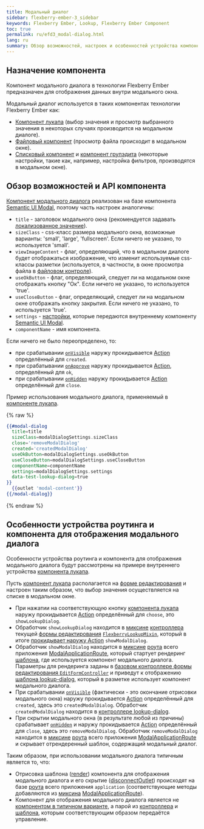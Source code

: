 ```yaml
---
title: Модальный диалог
sidebar: flexberry-ember-3_sidebar
keywords: Flexberry Ember, Lookup, Flexberry Ember Component
toc: true
permalink: ru/efd3_modal-dialog.html
lang: ru
summary: Обзор возможностей, настроек и особенностей устройства компонента модального диалога в технологии Flexberry Ember.
---
```


## Назначение компонента

Компонент модального диалога в технологии Flexberry Ember предназначен для отображения данных внутри модального окна.

Модальный диалог используется в таких компонентах технологии Flexberry Ember как:

* [Компонент лукапа](efd3_lookup.html) (выбор значения и просмотр выбранного значения в некоторых случаях производится на модальном диалоге).
* [Файловый компонент]() (просмотр файла происходит в модальном окне).
* [Списковый компонент]() и [компонент групэдита]() (некоторые настройки, такие как, например, настройка фильтров, производятся в модальном окне).

## Обзор возможностей и API компонента

[Компонент модального диалога](http://flexberry.github.io/ember-flexberry/autodoc/develop/classes/ModalDialog.html) реализован на базе компонента [Semantic UI Modal](https://semantic-ui.com/modules/modal.html), поэтому часть настроек аналогичны:

* `title` - заголовок модального окна (рекомендуется задавать [локализованное значение]()).
* `sizeClass` - css-класс размера модального окна, возможные варианты: 'small', 'large', 'fullscreen'. Если ничего не указано, то используется 'small'.
* `viewImageContent` - флаг, определяющий, что в модальном диалоге будет отображаться изображение, что изменит используемые css-классы разметки (используется, в частности, в окне просмотра файла в [файловом контроле]()).
* `useOkButton` - флаг, определяющий, следует ли на модальном окне отображать кнопку "Ок". Если ничего не указано, то используется 'true'.
* `useCloseButton` - флаг, определяющий, следует ли на модальном окне отображать кнопку закрытия. Если ничего не указано, то используется 'true'.
* `settings` - [настройки](https://semantic-ui.com/modules/modal.html#/settings), которые передаются внутреннему компоненту [Semantic UI Modal](https://semantic-ui.com/modules/modal.html).
* `componentName` - имя компонента.

Если ничего не было переопределено, то:

* при срабатывании [`onVisible`](https://semantic-ui.com/modules/modal.html#/settings) наружу прокидывается [Action](https://guides.emberjs.com/v3.1.0/components/triggering-changes-with-actions/) определённый для `created`.
* при срабатывании [`onApprove`](https://semantic-ui.com/modules/modal.html#/settings) наружу прокидывается [Action](https://guides.emberjs.com/v3.1.0/components/triggering-changes-with-actions/), определённый для `ok`,
* при срабатывании [`onHidden`](https://semantic-ui.com/modules/modal.html#/settings) наружу прокидывается [Action](https://guides.emberjs.com/v3.1.0/components/triggering-changes-with-actions/) определённый для `close`.

Пример использования модального диалога, применяемый в [компоненте лукапа](efd3_lookup.html).

{% raw %}
```hbs
{{#modal-dialog
  title=title
  sizeClass=modalDialogSettings.sizeClass
  close='removeModalDialog'
  created='createdModalDialog'
  useOkButton=modalDialogSettings.useOkButton
  useCloseButton=modalDialogSettings.useCloseButton
  componentName=componentName
  settings=modalDialogSettings.settings
  data-test-lookup-dialog=true
}}
  {{outlet 'modal-content'}}
{{/modal-dialog}}
```
{% endraw %}

## Особенности устройства роутинга и компонента для отображения модального диалога

Особенности устройства роутинга и компонента для отображения модального диалога будут рассмотрены на примере внутреннего устройства [компонента лукапа](efd3_lookup.html).

Пусть [компонент лукапа](efd3_lookup.html) располагается на [форме редактирования](efd3_editform.html) и настроен таким образом, что выбор значения осуществляется на списке в модальном окне.

* При нажатии на соответствующую кнопку [компонента лукапа](efd3_lookup.html) наружу прокидывается [Action](https://guides.emberjs.com/v3.1.0/components/triggering-changes-with-actions/) определённый для `choose`, это `showLookupDialog`.
* Обработчик `showLookupDialog` находится в [миксине](https://api.emberjs.com/ember/3.1/classes/Mixin) [контроллера](https://guides.emberjs.com/v3.1.0/controllers/) текущей [формы редактирования](efd3_editform.html) [`FlexberryLookupMixin`](http://flexberry.github.io/ember-flexberry/autodoc/develop/classes/FlexberryLookupMixin.html), который в итоге [прокидывает наружу Action](https://api.emberjs.com/ember/3.25/classes/Controller/methods/send?anchor=send) `showModalDialog`.
* Обработчик `showModalDialog` находится в [миксине](https://api.emberjs.com/ember/3.1/classes/Mixin) [роута](https://guides.emberjs.com/v3.1.0/routing/defining-your-routes/) всего приложения [ModalApplicationRoute](http://flexberry.github.io/ember-flexberry/autodoc/develop/classes/ModalApplicationRoute.html), который стартует рендеринг [шаблона](https://guides.emberjs.com/v3.1.0/templates/handlebars-basics/), где используется компонент модального диалога. Параметры для рендеринга заданы в [базовом контроллере формы редактирования `EditFormController`](http://flexberry.github.io/ember-flexberry/autodoc/develop/classes/EditFormController.html) и приведут к отображению [шаблона lookup-dialog](https://github.com/Flexberry/ember-flexberry/blob/develop/app/templates/lookup-dialog.hbs), который в разметке использует компонент модального диалога.
* При срабатывании [`onVisible`](https://semantic-ui.com/modules/modal.html#/settings) (фактически - это окончание отрисовки модального окна) наружу прокидывается [Action](https://guides.emberjs.com/v3.1.0/components/triggering-changes-with-actions/) определённый для `created`, здесь это `createdModalDialog`. Обработчик `createdModalDialog` находится в [контроллере lookup-dialog](https://github.com/Flexberry/ember-flexberry/blob/develop/addon/controllers/lookup-dialog.js).
* При скрытии модального окна (в результате любой из причины) срабатывает [`onHidden`](https://semantic-ui.com/modules/modal.html#/settings) и наружу прокидывается [Action](https://guides.emberjs.com/v3.1.0/components/triggering-changes-with-actions/) определённый для `close`, здесь это `removeModalDialog`. Обработчик `removeModalDialog` находится в [миксине](https://api.emberjs.com/ember/3.1/classes/Mixin) [роута](https://guides.emberjs.com/v3.1.0/routing/defining-your-routes/) всего приложения [ModalApplicationRoute](http://flexberry.github.io/ember-flexberry/autodoc/develop/classes/ModalApplicationRoute.html) и скрывает отрендеренный шаблон, содержащий модальный диалог.

Таким образом, при использовании модального диалога типичным является то, что:
* Отрисовка шаблона ([render](https://api.emberjs.com/ember/3.1/classes/Route/methods/render?anchor=render)) компонента для отображения модального диалога и его скрытие ([disconnectOutlet](https://api.emberjs.com/ember/3.1/classes/Route/methods/disconnectOutlet?anchor=disconnectOutlet)) происходят на базе [роута](https://guides.emberjs.com/v3.1.0/routing/defining-your-routes/) всего приложения `application` (соответствующие методы добавляются из [миксина](https://api.emberjs.com/ember/3.1/classes/Mixin) [ModalApplicationRoute](http://flexberry.github.io/ember-flexberry/autodoc/develop/classes/ModalApplicationRoute.html)).
* Компонент для отображения модального диалога является не [компонентом в типичном варианте](https://api.emberjs.com/ember/3.1/classes/Component), а парой из [контроллера](https://guides.emberjs.com/v3.1.0/controllers/) и [шаблона](https://guides.emberjs.com/v3.1.0/templates/handlebars-basics/), которым соответствующим образом передаётся управление.

